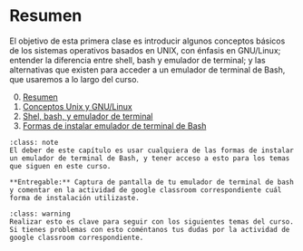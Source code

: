 # Resumen

El objetivo de esta primera clase es introducir algunos conceptos básicos de los sistemas operativos basados en UNIX, con énfasis en GNU/Linux; entender la diferencia entre shell, bash y emulador de terminal; y las alternativas que existen para acceder a un emulador de terminal de Bash, que usaremos a lo largo del curso.

0. [Resumen](0_Resumen.md)
1. [Conceptos Unix y GNU/Linux](1_Conceptos_Unix_GNU_Linux.md)
2. [Shel, bash, y emulador de terminal](2_Shell_bash_emulador_terminal.md)
3. [Formas de instalar emulador de terminal de Bash](3_Formas_instalacion_emulador_terminal_Bash.md)


```{admonition} Deber
:class: note
El deber de este capítulo es usar cualquiera de las formas de instalar un emulador de terminal de Bash, y tener acceso a esto para los temas que siguen en este curso.

**Entregable:** Captura de pantalla de tu emulador de terminal de bash y comentar en la actividad de google classroom correspondiente cuál forma de instalación utilizaste.
```

```{admonition} Advertencia
:class: warning
Realizar esto es clave para seguir con los siguientes temas del curso. Si tienes problemas con esto coméntanos tus dudas por la actividad de google classroom correspondiente.
```
